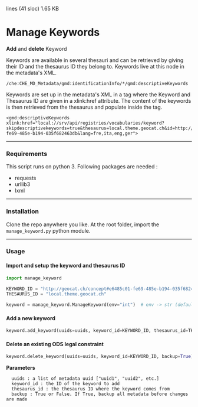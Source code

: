  lines (41 sloc) 1.65 KB
# Manage Keywords
**Add** and **delete** Keyword

Keywords are available in several thesauri and can be retrieved by giving their ID and the thesaurus ID they belong to. 
Keywords live at this node in the metadata's XML.
```
/che:CHE_MD_Metadata/gmd:identificationInfo/*/gmd:descriptiveKeywords
```
Keywords are set up in the metadata's XML in a tag where the Keyword and Thesaurus ID are given in a xlink:href attribute. The content of the keywords is
then retrieved from the thesaurus and populate inside the tag.
```
<gmd:descriptiveKeywords xlink:href="local://srv/api/registries/vocabularies/keyword?skipdescriptivekeywords=true&thesaurus=local.theme.geocat.ch&id=http://geocat.ch/concept#e6485c01-fe69-485e-b194-035f682463db&lang=fre,ita,eng,ger">
```

---
### Requirements
This script runs on python 3. Following packages are needed :
* requests
* urllib3
* lxml
---
### Installation
Clone the repo anywhere you like. At the root folder, import the `manage_keyword.py` python module.

---
### Usage
#### Import and setup the keyword and thesaurus ID
```python
import manage_keyword

KEYWORD_ID = "http://geocat.ch/concept#e6485c01-fe69-485e-b194-035f682463db"
THESAURUS_ID = "local.theme.geocat.ch"

keyword = manage_keyword.ManageKeyword(env="int")  # env -> str (default = 'int'), can be set to 'prod' to work on the production environment of geocat
```
#### Add a new keyword
```python
keyword.add_keyword(uuids=uuids, keyword_id=KEYWORD_ID, thesaurus_id=THESAURUS_ID, backup=True)
```
#### Delete an existing ODS legal constraint
```python
keyword.delete_keyword(uuids=uuids, keyword_id=KEYWORD_ID, backup=True)
```
**Parameters**
```
  uuids : a list of metadata uuid ["uuid1", "uuid2", etc.]
  keyword_id : the ID of the keyword to add
  thesaurus_id : the thesaurus ID where the keyword comes from
  backup : True or False. If True, backup all metadata before changes are made
```
